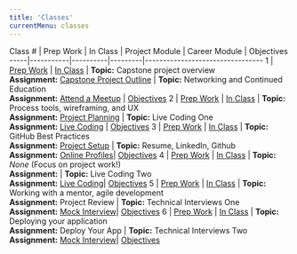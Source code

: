 ```yaml
---
title: 'Classes'
currentMenu: classes
---
```


Class # | Prep Work | In Class | Project Module | Career Module | Objectives
-----|-----------|----------|---------|---------------------------------
1 | [Prep Work](../class-prep/1/) | [In Class](../classes/1/) | **Topic:** Capstone project overview <br> **Assignment:** [Capstone Project Outline](../assignments/project-outline/) | **Topic:** Networking and Continued Education<br> **Assignment:** [Attend a Meetup](../assignments/meetup/) |  [Objectives](../objectives/#class-1)
2 | [Prep Work](../class-prep/2/) | [In Class](../classes/2/) | **Topic:** Process tools, wireframing, and UX <br> **Assignment:** [Project Planning](../assignments/planning/) | **Topic:** Live Coding One <br> **Assignment:** [Live Coding](../assignments/live-coding/) |  [Objectives](../objectives/#class-2)
3 | [Prep Work](../class-prep/3/) | [In Class](../classes/3/) | **Topic:** GitHub Best Practices<br> **Assignment:** [Project Setup](../assignments/project-setup/) | **Topic:** Resume, LinkedIn, Github <br> **Assignment:** [Online Profiles](../assignments/online-profiles/)|  [Objectives](../objectives/#class-3)
4 | [Prep Work](../class-prep/4/) | [In Class](../classes/4/) | **Topic:** *None* (Focus on project work!)<br> **Assignment:** | **Topic:** Live Coding Two <br> **Assignment:** [Live Coding](../assignments/live-coding/)|  [Objectives](../objectives/#class-4)
5 | [Prep Work](../class-prep/5/) | [In Class](../classes/5/) | **Topic:** Working with a mentor, agile development<br> **Assignment:** Project Review | **Topic:** Technical Interviews One <br> **Assignment:** [Mock Interview](../assignments/mock-intervew/)|  [Objectives](../objectives/#class-5)
6 | [Prep Work](../class-prep/6/) | [In Class](../classes/6/) | **Topic:** Deploying your application<br> **Assignment:** Deploy Your App | **Topic:** Technical Interviews Two <br> **Assignment:** [Mock Interview](../assignments/mock-intervew/)|  [Objectives](../objectives/#class-6)
